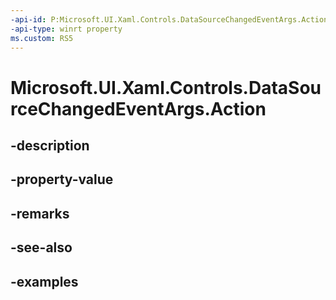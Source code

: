 ```yaml
---
-api-id: P:Microsoft.UI.Xaml.Controls.DataSourceChangedEventArgs.Action
-api-type: winrt property
ms.custom: RS5
---
```


<!-- Property syntax.
public DataSourceChangedAction Action { get; }
-->

# Microsoft.UI.Xaml.Controls.DataSourceChangedEventArgs.Action

## -description

## -property-value

## -remarks

## -see-also

## -examples

